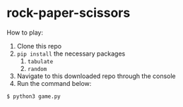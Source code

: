 # rock-paper-scissors

How to play:

1. Clone this repo
2. `pip install` the necessary packages
   1. `tabulate`
   2. `random`
3. Navigate to this downloaded repo through the console
4. Run the command below:
```
$ python3 game.py
```